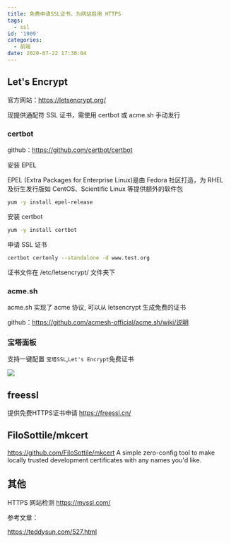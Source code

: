 ```yaml
---
title: 免费申请SSL证书，为网站启用 HTTPS
tags:
  - ssl
id: '1909'
categories:
  - 前端
date: 2020-07-22 17:30:04
---
```


## Let's Encrypt

官方网站：https://letsencrypt.org/

现提供通配符 SSL 证书，需使用 certbot 或 acme.sh 手动发行

### certbot

github：https://github.com/certbot/certbot

安装 EPEL

EPEL (Extra Packages for Enterprise Linux)是由 Fedora 社区打造，为 RHEL 及衍生发行版如 CentOS、Scientific Linux 等提供额外的软件包

```bash
yum -y install epel-release
```

安装 certbot

```bash
yum -y install certbot
```

申请 SSL 证书

```bash
certbot certonly --standalone -d www.test.org
```

证书文件在 /etc/letsencrypt/ 文件夹下

### acme.sh

acme.sh 实现了 acme 协议, 可以从 letsencrypt 生成免费的证书

github：https://github.com/acmesh-official/acme.sh/wiki/说明

### 宝塔面板

支持一键配置 `宝塔SSL`,`Let's Encrypt`免费证书

![](https://cdn.jsdelivr.net/gh/cuilongjin/static@img/img/20210102184437.png)

## freessl

提供免费HTTPS证书申请 https://freessl.cn/

## FiloSottile/mkcert

https://github.com/FiloSottile/mkcert A simple zero-config tool to make locally trusted development certificates with any names you'd like.

## 其他

HTTPS 网站检测 https://myssl.com/


参考文章：

https://teddysun.com/527.html
